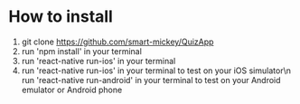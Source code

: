 # How to install

1. git clone https://github.com/smart-mickey/QuizApp
2. run 'npm install' in your terminal
3. run 'react-native run-ios' in your terminal
4. run 'react-native run-ios' in your terminal to test on your iOS simulator\n
   run 'react-native run-android' in your terminal to test on your Android emulator or Android phone
